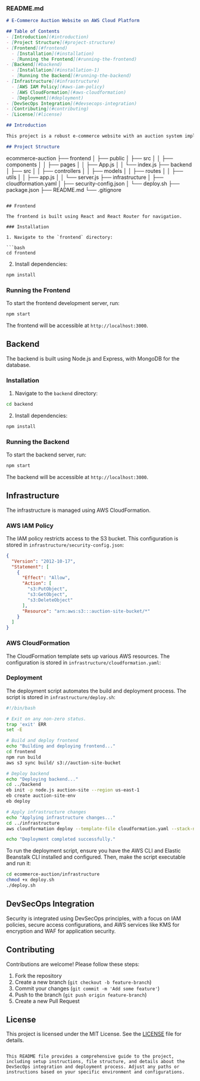 ### README.md

```markdown
# E-Commerce Auction Website on AWS Cloud Platform

## Table of Contents
- [Introduction](#introduction)
- [Project Structure](#project-structure)
- [Frontend](#frontend)
  - [Installation](#installation)
  - [Running the Frontend](#running-the-frontend)
- [Backend](#backend)
  - [Installation](#installation-1)
  - [Running the Backend](#running-the-backend)
- [Infrastructure](#infrastructure)
  - [AWS IAM Policy](#aws-iam-policy)
  - [AWS CloudFormation](#aws-cloudformation)
  - [Deployment](#deployment)
- [DevSecOps Integration](#devsecops-integration)
- [Contributing](#contributing)
- [License](#license)

## Introduction

This project is a robust e-commerce website with an auction system implemented on the AWS Cloud Platform. The project is designed to support diverse auction mechanisms, including Dutch auctions. It integrates stringent security measures using DevSecOps principles and leverages various AWS services such as S3, IAM, KMS, and WAF.

## Project Structure

```
ecommerce-auction
├── frontend
│   ├── public
│   ├── src
│   │   ├── components
│   │   ├── pages
│   │   ├── App.js
│   │   └── index.js
├── backend
│   ├── src
│   │   ├── controllers
│   │   ├── models
│   │   ├── routes
│   │   ├── utils
│   │   ├── app.js
│   │   └── server.js
├── infrastructure
│   ├── cloudformation.yaml
│   ├── security-config.json
│   └── deploy.sh
├── package.json
├── README.md
└── .gitignore
```

## Frontend

The frontend is built using React and React Router for navigation.

### Installation

1. Navigate to the `frontend` directory:

```bash
cd frontend
```

2. Install dependencies:

```bash
npm install
```

### Running the Frontend

To start the frontend development server, run:

```bash
npm start
```

The frontend will be accessible at `http://localhost:3000`.

## Backend

The backend is built using Node.js and Express, with MongoDB for the database.

### Installation

1. Navigate to the `backend` directory:

```bash
cd backend
```

2. Install dependencies:

```bash
npm install
```

### Running the Backend

To start the backend server, run:

```bash
npm start
```

The backend will be accessible at `http://localhost:3000`.

## Infrastructure

The infrastructure is managed using AWS CloudFormation.

### AWS IAM Policy

The IAM policy restricts access to the S3 bucket. This configuration is stored in `infrastructure/security-config.json`:

```json
{
  "Version": "2012-10-17",
  "Statement": [
    {
      "Effect": "Allow",
      "Action": [
        "s3:PutObject",
        "s3:GetObject",
        "s3:DeleteObject"
      ],
      "Resource": "arn:aws:s3:::auction-site-bucket/*"
    }
  ]
}
```

### AWS CloudFormation

The CloudFormation template sets up various AWS resources. The configuration is stored in `infrastructure/cloudformation.yaml`:

### Deployment

The deployment script automates the build and deployment process. The script is stored in `infrastructure/deploy.sh`:

```bash
#!/bin/bash

# Exit on any non-zero status.
trap 'exit' ERR
set -E

# Build and deploy frontend
echo "Building and deploying frontend..."
cd frontend
npm run build
aws s3 sync build/ s3://auction-site-bucket

# Deploy backend
echo "Deploying backend..."
cd ../backend
eb init -p node.js auction-site --region us-east-1
eb create auction-site-env
eb deploy

# Apply infrastructure changes
echo "Applying infrastructure changes..."
cd ../infrastructure
aws cloudformation deploy --template-file cloudformation.yaml --stack-name auction-site-stack

echo "Deployment completed successfully."
```

To run the deployment script, ensure you have the AWS CLI and Elastic Beanstalk CLI installed and configured. Then, make the script executable and run it:

```bash
cd ecommerce-auction/infrastructure
chmod +x deploy.sh
./deploy.sh
```

## DevSecOps Integration

Security is integrated using DevSecOps principles, with a focus on IAM policies, secure access configurations, and AWS services like KMS for encryption and WAF for application security.

## Contributing

Contributions are welcome! Please follow these steps:

1. Fork the repository
2. Create a new branch (`git checkout -b feature-branch`)
3. Commit your changes (`git commit -m 'Add some feature'`)
4. Push to the branch (`git push origin feature-branch`)
5. Create a new Pull Request

## License

This project is licensed under the MIT License. See the [LICENSE](LICENSE) file for details.
```

This README file provides a comprehensive guide to the project, including setup instructions, file structure, and details about the DevSecOps integration and deployment process. Adjust any paths or instructions based on your specific environment and configurations.

